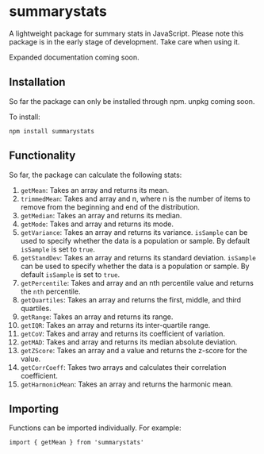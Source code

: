 # summarystats

A lightweight package for summary stats in JavaScript. Please note this package is in the early stage of development. Take care when using it.

Expanded documentation coming soon.

## Installation

So far the package can only be installed through npm. unpkg coming soon.

To install:

`npm install summarystats`

## Functionality

So far, the package can calculate the following stats:

1. `getMean`: Takes an array and returns its mean.
2. `trimmedMean`: Takes and array and n, where n is the number of items to remove from the beginning and end of the distribution.
3. `getMedian`: Takes an array and returns its median.
4. `getMode`: Takes and array and returns its mode.
5. `getVariance`: Takes an array and returns its variance. `isSample` can be used to specify whether the data is a population or sample. By default `isSample` is set to `true`.
6. `getStandDev`: Takes an array and returns its standard deviation. `isSample` can be used to specify whether the data is a population or sample. By default `isSample` is set to `true`.
7. `getPercentile`: Takes and array and an nth percentile value and returns the `nth` percentile.
8. `getQuartiles`: Takes an array and returns the first, middle, and third quartiles.
9. `getRange`: Takes an array and returns its range.
10. `getIQR`: Takes an array and returns its inter-quartile range.
11. `getCoV`: Takes and array and returns its coefficient of variation.
12. `getMAD`: Takes and array and returns its median absolute deviation.
13. `getZScore`: Takes an array and a value and returns the z-score for the value.
14. `getCorrCoeff`: Takes two arrays and calculates their correlation coefficient.
15. `getHarmonicMean`: Takes an array and returns the harmonic mean.

## Importing

Functions can be imported individually. For example:

`import { getMean } from 'summarystats'`
